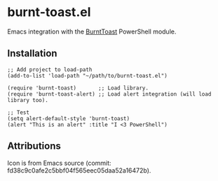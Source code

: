 # burnt-toast.el
Emacs integration with the [BurntToast](https://github.com/Windos/BurntToast) PowerShell module.

## Installation

```elisp
;; Add project to load-path
(add-to-list 'load-path "~/path/to/burnt-toast.el")

(require 'burnt-toast)       ;; Load library.
(require 'burnt-toast-alert) ;; Load alert integration (will load library too).

;; Test
(setq alert-default-style 'burnt-toast)
(alert "This is an alert" :title "I <3 PowerShell")
```

## Attributions

Icon is from Emacs source (commit: fd38c9c0afe2c5bbf04f565eec05daa52a16472b).
